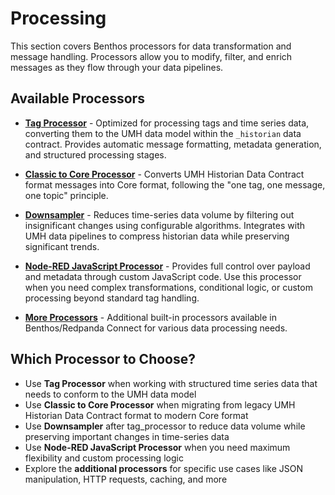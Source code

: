 # Processing

This section covers Benthos processors for data transformation and message handling. Processors allow you to modify, filter, and enrich messages as they flow through your data pipelines.

## Available Processors

- **[Tag Processor](tag-processor.md)** - Optimized for processing tags and time series data, converting them to the UMH data model within the `_historian` data contract. Provides automatic message formatting, metadata generation, and structured processing stages.

- **[Classic to Core Processor](classic-to-core-processor.md)** - Converts UMH Historian Data Contract format messages into Core format, following the "one tag, one message, one topic" principle.

- **[Downsampler](downsampler.md)** - Reduces time-series data volume by filtering out insignificant changes using configurable algorithms. Integrates with UMH data pipelines to compress historian data while preserving significant trends.

- **[Node-RED JavaScript Processor](node-red-javascript-processor.md)** - Provides full control over payload and metadata through custom JavaScript code. Use this processor when you need complex transformations, conditional logic, or custom processing beyond standard tag handling.

- **[More Processors](https://docs.redpanda.com/redpanda-connect/components/processors/about/)** - Additional built-in processors available in Benthos/Redpanda Connect for various data processing needs.

## Which Processor to Choose?

- Use **Tag Processor** when working with structured time series data that needs to conform to the UMH data model
- Use **Classic to Core Processor** when migrating from legacy UMH Historian Data Contract format to modern Core format
- Use **Downsampler** after tag_processor to reduce data volume while preserving important changes in time-series data
- Use **Node-RED JavaScript Processor** when you need maximum flexibility and custom processing logic
- Explore the **additional processors** for specific use cases like JSON manipulation, HTTP requests, caching, and more
